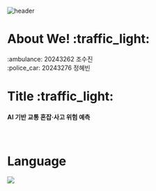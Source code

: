 ![header](https://capsule-render.vercel.app/api?type=transparent&color=black&height=100&section=header&text=AI:ON)

<h1>About We! :traffic_light:</h1>
:ambulance: 20243262 조수진 <br/>
:police_car: 20243276 정혜빈 <br/>
<h1>Title :traffic_light:</h1>
<h4>AI 기반 교통 혼잡·사고 위험 예측</h4><br/>
<h1>Language</h1>
<img src="https://img.shields.io/badge/Python-3776AB?style=flat-square&logo=Python&logoColor=white"/>
